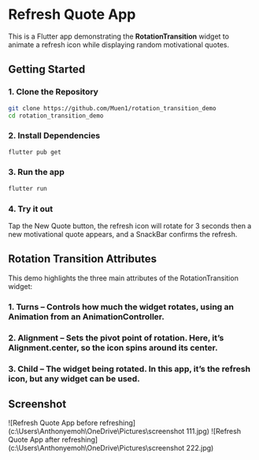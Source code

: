 # Refresh Quote App

This is a Flutter app demonstrating the **RotationTransition** widget to animate a refresh icon while displaying random motivational quotes.

## Getting Started

### 1. Clone the Repository
```bash
git clone https://github.com/Muen1/rotation_transition_demo
cd rotation_transition_demo
```

### 2. Install Dependencies
```bash
flutter pub get
```

### 3. Run the app
```bash
flutter run
```

### 4. Try it out
Tap the New Quote button, the refresh icon will rotate for 3 seconds then a new motivational quote appears, and a SnackBar confirms the refresh.

## Rotation Transition Attributes
This demo highlights the three main attributes of the RotationTransition widget:

### 1. Turns – Controls how much the widget rotates, using an Animation<double> from an AnimationController.

### 2. Alignment – Sets the pivot point of rotation. Here, it’s Alignment.center, so the icon spins around its center.

### 3. Child – The widget being rotated. In this app, it’s the refresh icon, but any widget can be used.

## Screenshot 
![Refresh Quote App before refreshing](c:\Users\Anthonyemoh\OneDrive\Pictures\screenshot 111.jpg)
![Refresh Quote App after refreshing](c:\Users\Anthonyemoh\OneDrive\Pictures\screenshot 222.jpg)


